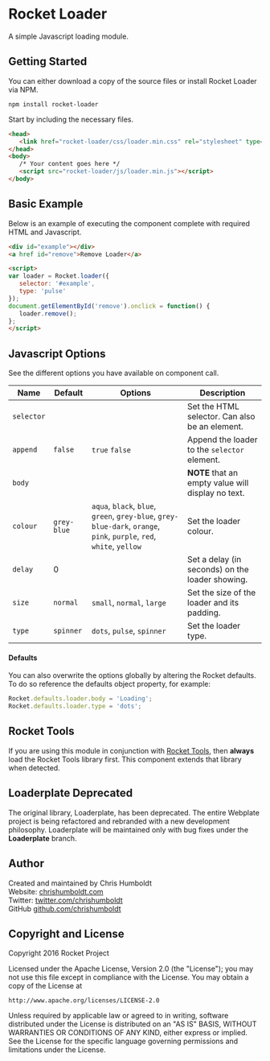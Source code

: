 # Rocket Loader
A simple Javascript loading module.

## Getting Started
You can either download a copy of the source files or install Rocket Loader via NPM.
```
npm install rocket-loader
```

Start by including the necessary files.
```html
<head>
   <link href="rocket-loader/css/loader.min.css" rel="stylesheet" type="text/css">
</head>
<body>
   /* Your content goes here */
   <script src="rocket-loader/js/loader.min.js"></script>
</body>
```

## Basic Example
Below is an example of executing the component complete with required HTML and Javascript.
```html
<div id="example"></div>
<a href id="remove">Remove Loader</a>

<script>
var loader = Rocket.loader({
   selector: '#example',
   type: 'pulse'
});
document.getElementById('remove').onclick = function() {
   loader.remove();
};
</script>
```

## Javascript Options
See the different options you have available on component call.

Name | Default | Options | Description
---- | ---- | ---- | ----
`selector` | | | Set the HTML selector. Can also be an element.
`append` | `false` | `true` `false` | Append the loader to the `selector` element.
`body` | | | **NOTE** that an empty value will display no text.
`colour` | `grey-blue` | `aqua`, `black`, `blue`, `green`, `grey-blue`, `grey-blue-dark`, `orange`, `pink`, `purple`, `red`, `white`, `yellow` | Set the loader colour.
`delay` | 0 | | Set a delay (in seconds) on the loader showing.
`size` | `normal` | `small`, `normal`, `large` | Set the size of the loader and its padding.
`type` | `spinner` | `dots`, `pulse`, `spinner` | Set the loader type.

#### Defaults
You can also overwrite the options globally by altering the Rocket defaults. To do so reference the defaults object property, for example:

```javascript
Rocket.defaults.loader.body = 'Loading';
Rocket.defaults.loader.type = 'dots';
```

## Rocket Tools
If you are using this module in conjunction with [Rocket Tools](https://github.com/chrishumboldt/Rocket-Tools), then **always** load the Rocket Tools library first. This component extends that library when detected.

## Loaderplate Deprecated
The original library, Loaderplate, has been deprecated. The entire Webplate project is being refactored and rebranded with a new development philosophy. Loaderplate will be maintained only with bug fixes under the **Loaderplate** branch.

## Author
Created and maintained by Chris Humboldt<br>
Website: <a href="http://chrishumboldt.com/">chrishumboldt.com</a><br>
Twitter: <a href="https://twitter.com/chrishumboldt">twitter.com/chrishumboldt</a><br>
GitHub <a href="https://github.com/chrishumboldt">github.com/chrishumboldt</a><br>

## Copyright and License
Copyright 2016 Rocket Project

Licensed under the Apache License, Version 2.0 (the "License");
you may not use this file except in compliance with the License.
You may obtain a copy of the License at

    http://www.apache.org/licenses/LICENSE-2.0

Unless required by applicable law or agreed to in writing, software
distributed under the License is distributed on an "AS IS" BASIS,
WITHOUT WARRANTIES OR CONDITIONS OF ANY KIND, either express or implied.
See the License for the specific language governing permissions and
limitations under the License.
